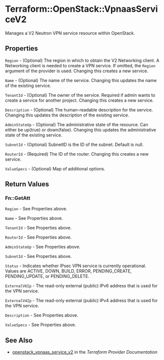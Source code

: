 # Terraform::OpenStack::VpnaasServiceV2

Manages a V2 Neutron VPN service resource within OpenStack.

## Properties

`Region` - (Optional) The region in which to obtain the V2 Networking client.
A Networking client is needed to create a VPN service. If omitted, the
`Region` argument of the provider is used. Changing this creates a new
service.

`Name` - (Optional) The name of the service. Changing this updates the name of
the existing service.

`TenantId` - (Optional) The owner of the service. Required if admin wants to
create a service for another project. Changing this creates a new service.

`Description` - (Optional) The human-readable description for the service.
Changing this updates the description of the existing service.

`AdminStateUp` - (Optional) The administrative state of the resource. Can either be up(true) or down(false).
Changing this updates the administrative state of the existing service.

`SubnetId` - (Optional) SubnetID is the ID of the subnet. Default is null.

`RouterId` - (Required) The ID of the router. Changing this creates a new service.

`ValueSpecs` - (Optional) Map of additional options.


## Return Values

### Fn::GetAtt

`Region` - See Properties above.

`Name` - See Properties above.

`TenantId` - See Properties above.

`RouterId` - See Properties above.

`AdminStateUp` - See Properties above.

`SubnetId` - See Properties above.

`Status` - Indicates whether IPsec VPN service is currently operational. Values are ACTIVE, DOWN, BUILD, ERROR, PENDING_CREATE, PENDING_UPDATE, or PENDING_DELETE.

`ExternalV6Ip` - The read-only external (public) IPv6 address that is used for the VPN service.

`ExternalV4Ip` - The read-only external (public) IPv4 address that is used for the VPN service.

`Description` - See Properties above.

`ValueSpecs` - See Properties above.

## See Also

* [openstack_vpnaas_service_v2](https://www.terraform.io/docs/providers/openstack/r/vpnaas_service_v2.html) in the _Terraform Provider Documentation_
